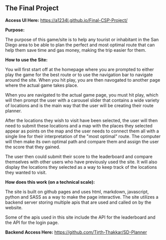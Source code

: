 ## The Final Project

**Access UI Here:** https://a1234l.github.io/Final-CSP-Project/

**Purpose:**

The purpose of this game/site is to help any tourist or inhabitant in the San Diego area to be able to plan the perfect and most optimal route that can help them save time and gas money, making the trip easier for them.

**How to use the Site:**

You will first start off at the homepage where you are prompted to either play the game for the best route or to use the navigation bar to navigate around the site. When you hit play, you are then navogated to another page where the actual game takes place.

When you are navigated to the actual game page, you must hit play, which will then prompt the user with a carousel slider that contains a wide variety of locations and is the main way that the user will be creating their route planner. 

After the locations they wish to visit have been selected, the user will then need to submit these locations and a map with the places they selected appear as points on the map and the user needs to connect them all with a single line for their interpretation of the "most optimal" route. The computer will then make its own optimal path and compare them and assign the user the score that they gained. 

The user then could submit their score to the leaderboard and compare themselves with other users who have previously used the site. It will also display the locations they selected as a way to keep track of the locations they wanted to visit. 

**How does this work (on a technical scale):**

The site is built on github pages and uses html, markdown, javascript, python and SASS as a way to make the page interactive. The site utilizes a backend server storing multiple apis that are used and called on by the website.

Some of the apis used in this site include the API for the leaderboard and the API for the login page.

**Backend Access Here:** https://github.com/Tirth-Thakkar/SD-Planner
